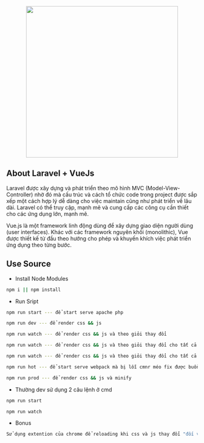 <p align="center"><img src="https://res.cloudinary.com/dtfbvvkyp/image/upload/v1566331377/laravel-logolockup-cmyk-red.svg" width="400"></p>

## About Laravel + VueJs

Laravel được xây dựng và phát triển theo mô hình MVC (Model-View-Controller) nhờ đó mà cấu trúc và cách tổ chức code trong project được sắp xếp một cách hợp lý dễ dàng cho việc maintain cũng như phát triển về lâu dài.
Laravel có thể truy cập, mạnh mẽ và cung cấp các công cụ cần thiết cho các ứng dụng lớn, mạnh mẽ.

Vue.js là một framework linh động dùng để xây dựng giao diện người dùng (user interfaces). Khác với các framework nguyên khối (monolithic), Vue được thiết kế từ đầu theo hướng cho phép và khuyến khích việc phát triển ứng dụng theo từng bước.

## Use Source
* Install Node Modules 
```sh
npm i || npm install
```
* Run Sript
```sh
npm run start --- để start serve apache php
``` 
```sh
npm run dev --- để render css && js
``` 
```sh
npm run watch --- để render css && js và theo giỏi thay đổi
``` 
```sh
npm run watch --- để render css && js và theo giỏi thay đổi cho tất cả môi trường
``` 
```sh
npm run watch --- để render css && js và theo giỏi thay đổi cho tất cả môi trường
``` 
```sh
npm run hot --- để start serve webpack mà bị lỗi cmnr méo fix được buồn vl :((
``` 
```sh
npm run prod --- để render css && js và minify
``` 

* Thường dev sử dụng 2 câu lệnh ở cmd
```sh
npm run start
``` 
```sh
npm run watch
``` 

* Bonus
```sh
Sử dụng extention của chrome để reloading khi css và js thay đổi "đối với file php thì phải tự reload page" https://chrome.google.com/webstore/detail/livereload/jnihajbhpnppcggbcgedagnkighmdlei
``` 
